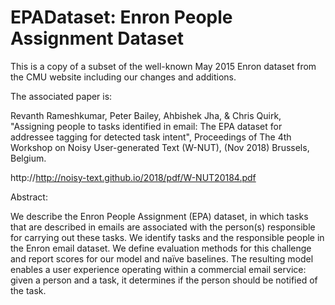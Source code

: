 # EPADataset: Enron People Assignment Dataset
This is a copy of a subset of the well-known May 2015 Enron dataset from the CMU website including our changes and additions.

The associated paper is:

Revanth Rameshkumar, Peter Bailey, Ahbishek Jha, & Chris Quirk,
"Assigning people to tasks identified in email: The EPA dataset for addressee tagging for detected task intent",
Proceedings of The 4th Workshop on Noisy User-generated Text (W-NUT), 
(Nov 2018) Brussels, Belgium.

http://http://noisy-text.github.io/2018/pdf/W-NUT20184.pdf

Abstract:

We describe the Enron People Assignment
(EPA) dataset, in which tasks that are
described in emails are associated with the
person(s) responsible for carrying out these
tasks. We identify tasks and the responsible
people in the Enron email dataset. We
define evaluation methods for this
challenge and report scores for our model
and naïve baselines. The resulting model
enables a user experience operating within
a commercial email service: given a person
and a task, it determines if the person
should be notified of the task.

